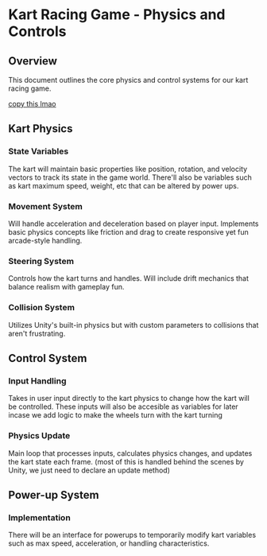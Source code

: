 # Kart Racing Game - Physics and Controls

## Overview
This document outlines the core physics and control systems for our kart racing game.

[copy this lmao](https://www.youtube.com/watch?v=cqATTzJmFDY)

## Kart Physics

### State Variables
The kart will maintain basic properties like position, rotation, and velocity vectors to track its state in the game world. There'll also be variables such as kart maximum speed, weight, etc that can be altered by power ups.

### Movement System
Will handle acceleration and deceleration based on player input. Implements basic physics concepts like friction and drag to create responsive yet fun arcade-style handling.

### Steering System
Controls how the kart turns and handles. Will include drift mechanics that balance realism with gameplay fun.

### Collision System
Utilizes Unity's built-in physics but with custom parameters to collisions that aren't frustrating.

## Control System

### Input Handling
Takes in user input directly to the kart physics to change how the kart will be controlled. These inputs will also be accesible as variables for later incase we add logic to make the wheels turn with the kart turning

### Physics Update
Main loop that processes inputs, calculates physics changes, and updates the kart state each frame. (most of this is handled behind the scenes by Unity, we just need to declare an update method)

## Power-up System

### Implementation
There will be an interface for powerups to temporarily modify kart variables such as max speed, acceleration, or handling characteristics.